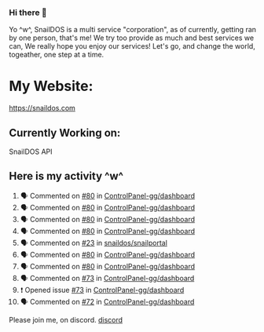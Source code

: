### Hi there 👋
Yo ^w^,
SnailDOS is a multi service "corporation", as of currently, getting ran by one person, that's me!
We try too provide as much and best services we can, We really hope you enjoy our services!
Let's go, and change the world, togeather, one step at a time.
# My Website:
https://snaildos.com
## Currently Working on:
SnailDOS API
## Here is my activity ^w^
<!--START_SECTION:activity-->
1. 🗣 Commented on [#80](https://github.com/ControlPanel-gg/dashboard/issues/80) in [ControlPanel-gg/dashboard](https://github.com/ControlPanel-gg/dashboard)
2. 🗣 Commented on [#80](https://github.com/ControlPanel-gg/dashboard/issues/80) in [ControlPanel-gg/dashboard](https://github.com/ControlPanel-gg/dashboard)
3. 🗣 Commented on [#80](https://github.com/ControlPanel-gg/dashboard/issues/80) in [ControlPanel-gg/dashboard](https://github.com/ControlPanel-gg/dashboard)
4. 🗣 Commented on [#80](https://github.com/ControlPanel-gg/dashboard/issues/80) in [ControlPanel-gg/dashboard](https://github.com/ControlPanel-gg/dashboard)
5. 🗣 Commented on [#23](https://github.com/snaildos/snailportal/issues/23) in [snaildos/snailportal](https://github.com/snaildos/snailportal)
6. 🗣 Commented on [#80](https://github.com/ControlPanel-gg/dashboard/issues/80) in [ControlPanel-gg/dashboard](https://github.com/ControlPanel-gg/dashboard)
7. 🗣 Commented on [#80](https://github.com/ControlPanel-gg/dashboard/issues/80) in [ControlPanel-gg/dashboard](https://github.com/ControlPanel-gg/dashboard)
8. 🗣 Commented on [#73](https://github.com/ControlPanel-gg/dashboard/issues/73) in [ControlPanel-gg/dashboard](https://github.com/ControlPanel-gg/dashboard)
9. ❗️ Opened issue [#73](https://github.com/ControlPanel-gg/dashboard/issues/73) in [ControlPanel-gg/dashboard](https://github.com/ControlPanel-gg/dashboard)
10. 🗣 Commented on [#72](https://github.com/ControlPanel-gg/dashboard/issues/72) in [ControlPanel-gg/dashboard](https://github.com/ControlPanel-gg/dashboard)
<!--END_SECTION:activity-->
Please join me, on discord.
[discord](https://invite.gg/snaildos)
